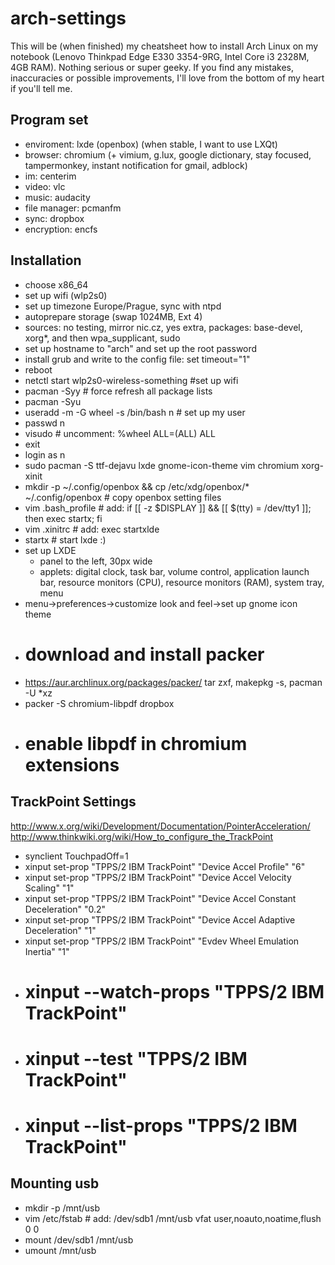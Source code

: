 arch-settings
=============

This will be (when finished) my cheatsheet how to install Arch Linux on my notebook (Lenovo Thinkpad Edge E330 3354-9RG,  Intel Core i3 2328M, 4GB RAM). Nothing serious or super geeky. If you find any mistakes, inaccuracies or possible improvements, I'll love from the bottom of my heart if you'll tell me.  

Program set
-----------

- enviroment: lxde (openbox) (when stable, I want to use LXQt)
- browser: chromium (+ vimium, g.lux, google dictionary, stay focused, tampermonkey, instant notification for gmail, adblock)
- im: centerim
- video: vlc
- music: audacity
- file manager: pcmanfm
- sync: dropbox
- encryption: encfs

Installation
------------
- choose x86_64
- set up wifi (wlp2s0)
- set up timezone Europe/Prague, sync with ntpd
- autoprepare storage (swap 1024MB, Ext 4)
- sources: no testing, mirror nic.cz, yes extra, packages: base-devel, xorg*, and then wpa_supplicant, sudo
- set up hostname to "arch" and set up the root password
- install grub and write to the config file: set timeout="1"
- reboot
- netctl start wlp2s0-wireless-something #set up wifi
- pacman -Syy # force refresh all package lists
- pacman -Syu
- useradd -m -G wheel -s /bin/bash n # set up my user
- passwd n
- visudo # uncomment: %wheel ALL=(ALL) ALL
- exit
- login as n
- sudo pacman -S ttf-dejavu lxde gnome-icon-theme vim chromium xorg-xinit
- mkdir -p ~/.config/openbox && cp /etc/xdg/openbox/* ~/.config/openbox # copy openbox setting files
- vim .bash_profile # add: if [[ -z $DISPLAY ]] && [[ $(tty) = /dev/tty1 ]]; then exec startx; fi
- vim .xinitrc # add: exec startxlde
- startx # start lxde :)
- set up LXDE
  - panel to the left, 30px wide
  - applets: digital clock, task bar, volume control, application launch bar, resource monitors (CPU), resource monitors (RAM), system tray, menu
- menu->preferences->customize look and feel->set up gnome icon theme
- # download and install packer
- https://aur.archlinux.org/packages/packer/ tar zxf, makepkg -s, pacman -U *xz
- packer -S chromium-libpdf dropbox
- # enable libpdf in chromium extensions

TrackPoint Settings
-------------------

http://www.x.org/wiki/Development/Documentation/PointerAcceleration/
http://www.thinkwiki.org/wiki/How_to_configure_the_TrackPoint

  - synclient TouchpadOff=1
  - xinput set-prop "TPPS/2 IBM TrackPoint" "Device Accel Profile" "6"
  - xinput set-prop "TPPS/2 IBM TrackPoint" "Device Accel Velocity Scaling" "1"
  - xinput set-prop "TPPS/2 IBM TrackPoint" "Device Accel Constant Deceleration" "0.2"
  - xinput set-prop "TPPS/2 IBM TrackPoint" "Device Accel Adaptive Deceleration" "1"
  - xinput set-prop "TPPS/2 IBM TrackPoint" "Evdev Wheel Emulation Inertia" "1"
  - # xinput --watch-props "TPPS/2 IBM TrackPoint"
  - # xinput --test "TPPS/2 IBM TrackPoint"
  - # xinput --list-props "TPPS/2 IBM TrackPoint"

Mounting usb
------------
- mkdir -p /mnt/usb
- vim /etc/fstab # add: /dev/sdb1 /mnt/usb vfat user,noauto,noatime,flush 0 0
- mount /dev/sdb1 /mnt/usb
- umount /mnt/usb

